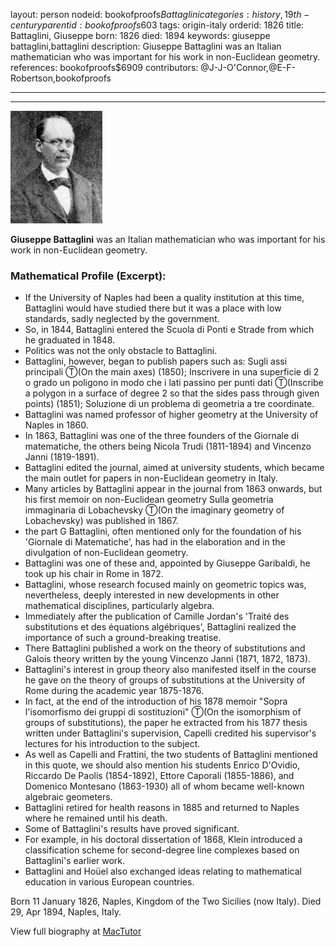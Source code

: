 layout: person
nodeid: bookofproofs$Battaglini
categories: history,19th-century
parentid: bookofproofs$603
tags: origin-italy
orderid: 1826
title: Battaglini, Giuseppe
born: 1826
died: 1894
keywords: giuseppe battaglini,battaglini
description: Giuseppe Battaglini was an Italian mathematician who was important for his work in non-Euclidean geometry.
references: bookofproofs$6909
contributors: @J-J-O'Connor,@E-F-Robertson,bookofproofs

---



---

![Battaglini.jpg](https://github.com/bookofproofs/bookofproofs.github.io/blob/main/_sources/_assets/images/portraits/Battaglini.jpg?raw=true)

**Giuseppe Battaglini** was an Italian mathematician who was important for his work in non-Euclidean geometry.

### Mathematical Profile (Excerpt):
* If the University of Naples had been a quality institution at this time, Battaglini would have studied there but it was a place with low standards, sadly neglected by the government.
* So, in 1844, Battaglini entered the Scuola di Ponti e Strade from which he graduated in 1848.
* Politics was not the only obstacle to Battaglini.
* Battaglini, however, began to publish papers such as: Sugli assi principali Ⓣ(On the main axes) (1850); Inscrivere in una superficie di 2 o grado un poligono in modo che i lati passino per punti dati Ⓣ(Inscribe a polygon in a surface of degree 2 so that the sides pass through given points) (1851); Soluzione di un problema di geometria a tre coordinate.
* Battaglini was named professor of higher geometry at the University of Naples in 1860.
* In 1863, Battaglini was one of the three founders of the Giornale di matematiche, the others being Nicola Trudi (1811-1894) and Vincenzo Janni (1819-1891).
* Battaglini edited the journal, aimed at university students, which became the main outlet for papers in non-Euclidean geometry in Italy.
* Many articles by Battaglini appear in the journal from 1863 onwards, but his first memoir on non-Euclidean geometry Sulla geometria immaginaria di Lobachevsky Ⓣ(On the imaginary geometry of Lobachevsky) was published in 1867.
* the part G Battaglini, often mentioned only for the foundation of his 'Giornale di Matematiche', has had in the elaboration and in the divulgation of non-Euclidean geometry.
* Battaglini was one of these and, appointed by Giuseppe Garibaldi, he took up his chair in Rome in 1872.
* Battaglini, whose research focused mainly on geometric topics was, nevertheless, deeply interested in new developments in other mathematical disciplines, particularly algebra.
* Immediately after the publication of Camille Jordan's 'Traité des substitutions et des équations algébriques', Battaglini realized the importance of such a ground-breaking treatise.
* There Battaglini published a work on the theory of substitutions and Galois theory written by the young Vincenzo Janni (1871, 1872, 1873).
* Battaglini's interest in group theory also manifested itself in the course he gave on the theory of groups of substitutions at the University of Rome during the academic year 1875-1876.
* In fact, at the end of the introduction of his 1878 memoir "Sopra l'isomorfismo dei gruppi di sostituzioni" Ⓣ(On the isomorphism of groups of substitutions), the paper he extracted from his 1877 thesis written under Battaglini's supervision, Capelli credited his supervisor's lectures for his introduction to the subject.
* As well as Capelli and Frattini, the two students of Battaglini mentioned in this quote, we should also mention his students Enrico D'Ovidio, Riccardo De Paolis (1854-1892), Ettore Caporali (1855-1886), and Domenico Montesano (1863-1930) all of whom became well-known algebraic geometers.
* Battaglini retired for health reasons in 1885 and returned to Naples where he remained until his death.
* Some of Battaglini's results have proved significant.
* For example, in his doctoral dissertation of 1868, Klein introduced a classification scheme for second-degree line complexes based on Battaglini's earlier work.
* Battaglini and Hoüel also exchanged ideas relating to mathematical education in various European countries.

Born 11 January 1826, Naples, Kingdom of the Two Sicilies (now Italy). Died 29, Apr 1894, Naples, Italy.

View full biography at [MacTutor](https://mathshistory.st-andrews.ac.uk/Biographies/Battaglini/)
